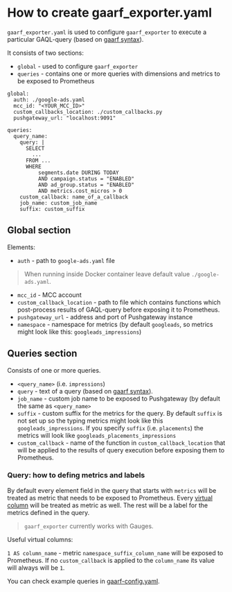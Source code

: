 # How to create gaarf_exporter.yaml

`gaarf_exporter.yaml` is used to configure `gaarf_exporter` to execute a particular GAQL-query (based on [gaarf syntax](https://github.com/google/ads-api-report-fetcher/blob/main/docs/how-to-write-queries.md)).

It consists of two sections:

* `global` - used to configure `gaarf_exporter`
* `queries` - contains one or more queries with dimensions and metrics to be exposed to Prometheus

```
global:
  auth: ./google-ads.yaml
  mcc_id: "<YOUR_MCC_ID>"
  custom_callbacks_location: ./custom_callbacks.py
  pushgateway_url: "localhost:9091"

queries:
  query_name:
    query: |
      SELECT
        ...
      FROM ...
      WHERE
          segments.date DURING TODAY
          AND campaign.status = "ENABLED"
          AND ad_group.status = "ENABLED"
          AND metrics.cost_micros > 0
    custom_callback: name_of_a_callback
    job_name: custom_job_name
    suffix: custom_suffix
```

## Global section

Elements:

* `auth` - path to `google-ads.yaml` file
> When running inside Docker container leave default value `./google-ads.yaml`.
* `mcc_id` - MCC account
* `custom_callback_location` - path to file which contains functions which post-process results of GAQL-query before exposing it to Prometheus.
* `pushgateway_url` - address and port of Pushgateway instance
* `namespace` - namespace for metrics (by default `googleads`, so metrics might look like this: `googleads_impressions`)

## Queries section

Consists of one or more queries.

* `<query_name>` (i.e. `impressions`)
* `query` - text of a query (based on [gaarf syntax](https://github.com/google/ads-api-report-fetcher/blob/main/docs/how-to-write-queries.md)).
* `job_name` - custom job name to be exposed to Pushgateway (by default the same as `<query_name>`
* `suffix` - custom suffix for the metrics for the query.
  By default `suffix` is not set up so the typing metrics might look
  like this `googleads_impressions`. If you specify `suffix` (i.e. `placements`)
  the metrics will look like `googleads_placements_impressions`
* `custom_callback` - name of the function in `custom_callback_location`
  that will be applied to the results of query execution before exposing them to Prometheus.

### Query: how to defing metrics and labels

By default every element field in the query that starts with `metrics` will be
treated as metric that needs to be exposed to Prometheus.
Every [virtual column](https://github.com/google/ads-api-report-fetcher/blob/main/docs/how-to-write-queries.md#virtual-columns) will be treated as metric as well.
The rest will be a label for the metrics defined in the query.
> `gaarf_exporter` currently works with Gauges.

Useful virtual columns:

`1 AS column_name` - metric `namespace_suffix_column_name` will be exposed to Prometheus.
If no `custom_callback` is applied to the `column_name` its value will always will be `1`.


You can check example queries in [gaarf-config.yaml](../src/gaarf_config.yaml).
